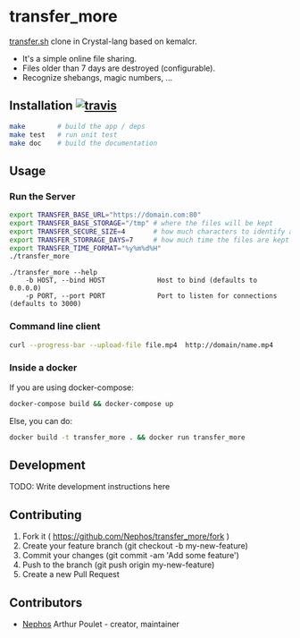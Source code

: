 # transfer_more

[transfer.sh](https://transfer.sh/) clone in Crystal-lang based on kemalcr.

- It's a simple online file sharing.
- Files older than 7 days are destroyed (configurable).
- Recognize shebangs, magic numbers, ...


## Installation [![travis](https://travis-ci.org/Nephos/transfer_more.svg)](https://travis-ci.org/Nephos/transfer_more)

```sh
make        # build the app / deps
make test   # run unit test
make doc    # build the documentation
```


## Usage

### Run the Server

```sh
export TRANSFER_BASE_URL="https://domain.com:80"
export TRANSFER_BASE_STORAGE="/tmp" # where the files will be kept
export TRANSFER_SECURE_SIZE=4       # how much characters to identify a file
export TRANSFER_STORRAGE_DAYS=7     # how much time the files are kept
export TRANSFER_TIME_FORMAT="%y%m%d%H"
./transfer_more
```


```text
./transfer_more --help
    -b HOST, --bind HOST             Host to bind (defaults to 0.0.0.0)
    -p PORT, --port PORT             Port to listen for connections (defaults to 3000)
```

### Command line client

```sh
curl --progress-bar --upload-file file.mp4  http://domain/name.mp4
```


### Inside a docker

If you are using docker-compose:
```sh
docker-compose build && docker-compose up
```

Else, you can do:
```sh
docker build -t transfer_more . && docker run transfer_more
```


## Development

TODO: Write development instructions here

## Contributing

1. Fork it ( https://github.com/Nephos/transfer_more/fork )
2. Create your feature branch (git checkout -b my-new-feature)
3. Commit your changes (git commit -am 'Add some feature')
4. Push to the branch (git push origin my-new-feature)
5. Create a new Pull Request

## Contributors

- [Nephos](https://github.com/Nephos) Arthur Poulet - creator, maintainer
